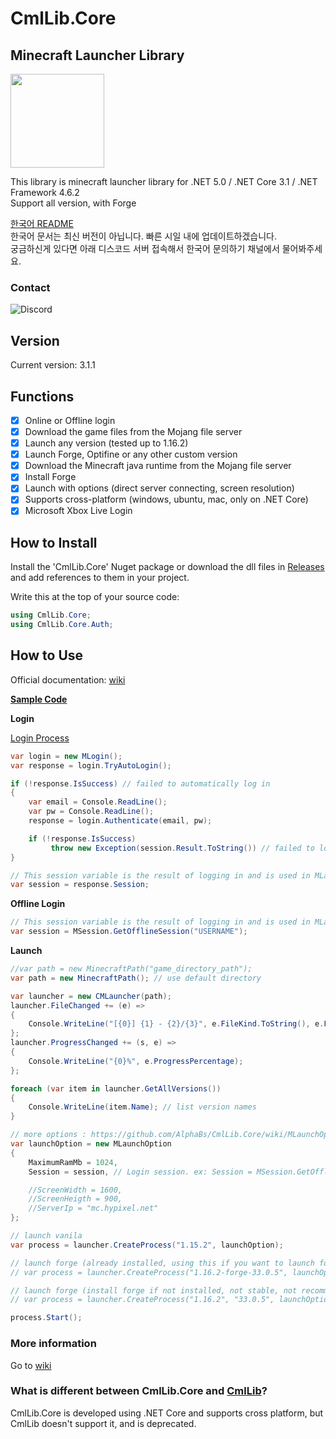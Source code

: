 # CmlLib.Core

## Minecraft Launcher Library

<img src='https://raw.githubusercontent.com/CmlLib/CmlLib.Core/master/logo.png' width=150>

This library is minecraft launcher library for .NET 5.0 / .NET Core 3.1 / .NET Framework 4.6.2  
Support all version, with Forge

[한국어 README](https://github.com/AlphaBs/CmlLib.Core/blob/master/docs/README-kr.md)  
한국어 문서는 최신 버전이 아닙니다. 빠른 시일 내에 업데이트하겠습니다.  
궁금하신게 있다면 아래 디스코드 서버 접속해서 한국어 문의하기 채널에서 물어봐주세요.  

### Contact

![Discord](https://img.shields.io/discord/795952027443527690?label=discord&logo=discord&style=for-the-badge)  


## Version

Current version: 3.1.1

## Functions

-   [x] Online or Offline login
-   [x] Download the game files from the Mojang file server
-   [x] Launch any version (tested up to 1.16.2)
-   [x] Launch Forge, Optifine or any other custom version
-   [x] Download the Minecraft java runtime from the Mojang file server
-   [x] Install Forge
-   [x] Launch with options (direct server connecting, screen resolution)
-   [x] Supports cross-platform (windows, ubuntu, mac, only on .NET Core)
-   [x] Microsoft Xbox Live Login

## How to Install

Install the 'CmlLib.Core' Nuget package or download the dll files in [Releases](https://github.com/AlphaBs/CmlLib.Core/releases) and add references to them in your project.

Write this at the top of your source code:
```csharp
using CmlLib.Core;
using CmlLib.Core.Auth;
```
## How to Use

Official documentation: [wiki](https://github.com/AlphaBs/CmlLib.Core/wiki)

**[Sample Code](https://github.com/AlphaBs/CmlLib.Core/wiki/Sample-Code)**

**Login**

[Login Process](https://github.com/AlphaBs/CmlLib.Core/wiki/Login-and-Sessions)

```csharp
var login = new MLogin();
var response = login.TryAutoLogin();

if (!response.IsSuccess) // failed to automatically log in
{
    var email = Console.ReadLine();
    var pw = Console.ReadLine();
    response = login.Authenticate(email, pw);

    if (!response.IsSuccess)
         throw new Exception(session.Result.ToString()) // failed to log in
}

// This session variable is the result of logging in and is used in MLaunchOption, in the Launch part below.
var session = response.Session;
```
**Offline Login**
```csharp
// This session variable is the result of logging in and is used in MLaunchOption, in the Launch part below.
var session = MSession.GetOfflineSession("USERNAME");
```
**Launch**
```csharp
//var path = new MinecraftPath("game_directory_path");
var path = new MinecraftPath(); // use default directory

var launcher = new CMLauncher(path);
launcher.FileChanged += (e) =>
{
    Console.WriteLine("[{0}] {1} - {2}/{3}", e.FileKind.ToString(), e.FileName, e.ProgressedFileCount, e.TotalFileCount);
};
launcher.ProgressChanged += (s, e) =>
{
    Console.WriteLine("{0}%", e.ProgressPercentage);
};

foreach (var item in launcher.GetAllVersions())
{
    Console.WriteLine(item.Name); // list version names
}

// more options : https://github.com/AlphaBs/CmlLib.Core/wiki/MLaunchOption
var launchOption = new MLaunchOption
{
    MaximumRamMb = 1024,
    Session = session, // Login session. ex: Session = MSession.GetOfflineSession("hello")

    //ScreenWidth = 1600,
    //ScreenHeigth = 900,
    //ServerIp = "mc.hypixel.net"
};

// launch vanila
var process = launcher.CreateProcess("1.15.2", launchOption);

// launch forge (already installed, using this if you want to launch forge or optifine)
// var process = launcher.CreateProcess("1.16.2-forge-33.0.5", launchOption);

// launch forge (install forge if not installed, not stable, not recommended)
// var process = launcher.CreateProcess("1.16.2", "33.0.5", launchOption);

process.Start();
```
### More information

Go to [wiki](https://github.com/AlphaBs/CmlLib.Core/wiki)

### What is different between CmlLib.Core and [CmlLib](https://github.com/AlphaBs/MinecraftLauncherLibrary)?

CmlLib.Core is developed using .NET Core and supports cross platform, but CmlLib doesn't support it, and is deprecated.
